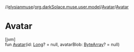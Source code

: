 //[elysianmuse](../../../index.md)/[org.darkSolace.muse.user.model](../index.md)/[Avatar](index.md)/[Avatar](-avatar.md)

# Avatar

[jvm]\
fun [Avatar](-avatar.md)(id: [Long](https://kotlinlang.org/api/latest/jvm/stdlib/kotlin/-long/index.html)? = null,
avatarBlob: [ByteArray](https://kotlinlang.org/api/latest/jvm/stdlib/kotlin/-byte-array/index.html)? = null)

